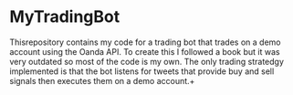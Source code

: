 # MyTradingBot
Thisrepository contains my code for a trading bot that trades on a demo account using the Oanda API.
To create this I followed a book but it was very outdated so most of the code is my own. 
The only trading stratedgy implemented is that the bot listens for tweets that provide buy and sell signals then executes them on a demo account.+

